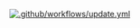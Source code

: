 [![.github/workflows/update.yml](https://github.com/afraine-braintrust/platform-monitoring/actions/workflows/update.yml/badge.svg)](https://github.com/afraine-braintrust/platform-monitoring/actions/workflows/update.yml)